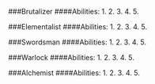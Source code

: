 ###Brutalizer
####Abilities:
  1. 
  2. 
  3. 
  4. 
  5. 

###Elementalist
####Abilities:
  1. 
  2. 
  3. 
  4. 
  5. 

###Swordsman
####Abilities:
  1. 
  2. 
  3. 
  4. 
  5. 

###Warlock
####Abilities:
  1. 
  2. 
  3. 
  4. 
  5. 

###Alchemist
####Abilities:
  1. 
  2. 
  3. 
  4. 
  5. 


